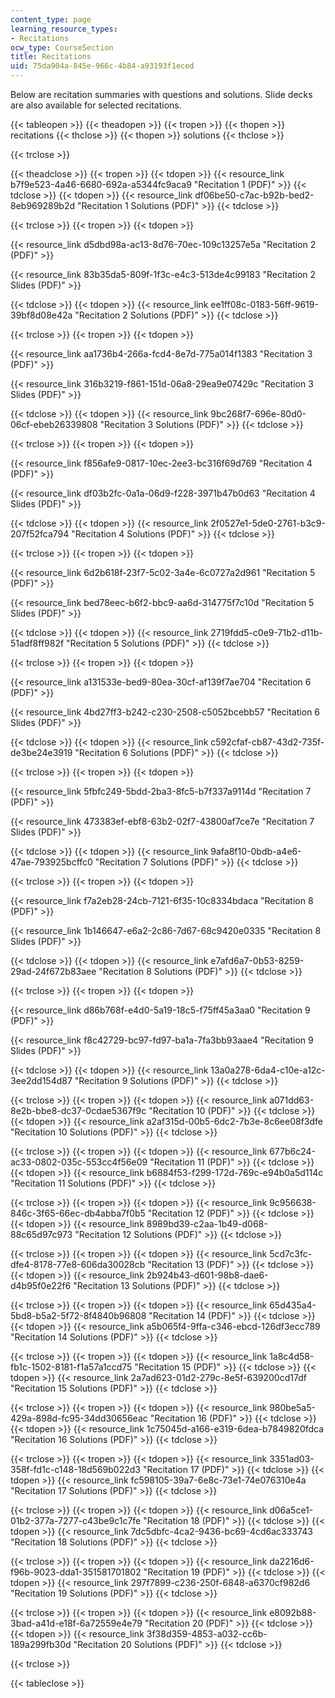 ```yaml
---
content_type: page
learning_resource_types:
- Recitations
ocw_type: CourseSection
title: Recitations
uid: 75da904a-845e-966c-4b84-a93193f1eced
---
```


Below are recitation summaries with questions and solutions. Slide decks are also available for selected recitations.

{{< tableopen >}}
{{< theadopen >}}
{{< tropen >}}
{{< thopen >}}
recitations
{{< thclose >}}
{{< thopen >}}
solutions
{{< thclose >}}

{{< trclose >}}

{{< theadclose >}}
{{< tropen >}}
{{< tdopen >}}
{{< resource_link b7f9e523-4a46-6680-692a-a5344fc9aca9 "Recitation 1 (PDF)" >}}
{{< tdclose >}}
{{< tdopen >}}
{{< resource_link df06be50-c7ac-b92b-bed2-8eb969289b2d "Recitation 1 Solutions (PDF)" >}}
{{< tdclose >}}

{{< trclose >}}
{{< tropen >}}
{{< tdopen >}}


{{< resource_link d5dbd98a-ac13-8d76-70ec-109c13257e5a "Recitation 2 (PDF)" >}}

{{< resource_link 83b35da5-809f-1f3c-e4c3-513de4c99183 "Recitation 2 Slides (PDF)" >}}


{{< tdclose >}}
{{< tdopen >}}
{{< resource_link ee1ff08c-0183-56ff-9619-39bf8d08e42a "Recitation 2 Solutions (PDF)" >}}
{{< tdclose >}}

{{< trclose >}}
{{< tropen >}}
{{< tdopen >}}


 {{< resource_link aa1736b4-266a-fcd4-8e7d-775a014f1383 "Recitation 3 (PDF)" >}}

{{< resource_link 316b3219-f861-151d-06a8-29ea9e07429c "Recitation 3 Slides (PDF)" >}}


{{< tdclose >}}
{{< tdopen >}}
﻿{{< resource_link 9bc268f7-696e-80d0-06cf-ebeb26339808 "Recitation 3 Solutions (PDF)" >}}
{{< tdclose >}}

{{< trclose >}}
{{< tropen >}}
{{< tdopen >}}


 {{< resource_link f856afe9-0817-10ec-2ee3-bc316f69d769 "Recitation 4 (PDF)" >}}

{{< resource_link df03b2fc-0a1a-06d9-f228-3971b47b0d63 "Recitation 4 Slides (PDF)" >}}


{{< tdclose >}}
{{< tdopen >}}
﻿{{< resource_link 2f0527e1-5de0-2761-b3c9-207f52fca794 "Recitation 4 Solutions (PDF)" >}}
{{< tdclose >}}

{{< trclose >}}
{{< tropen >}}
{{< tdopen >}}


 {{< resource_link 6d2b618f-23f7-5c02-3a4e-6c0727a2d961 "Recitation 5 (PDF)" >}}

{{< resource_link bed78eec-b6f2-bbc9-aa6d-314775f7c10d "Recitation 5 Slides (PDF)" >}}


{{< tdclose >}}
{{< tdopen >}}
﻿{{< resource_link 2719fdd5-c0e9-71b2-d11b-51adf8ff982f "Recitation 5 Solutions (PDF)" >}}
{{< tdclose >}}

{{< trclose >}}
{{< tropen >}}
{{< tdopen >}}


﻿{{< resource_link a131533e-bed9-80ea-30cf-af139f7ae704 "Recitation 6 (PDF)" >}}

{{< resource_link 4bd27ff3-b242-c230-2508-c5052bcebb57 "Recitation 6 Slides (PDF)" >}}


{{< tdclose >}}
{{< tdopen >}}
 {{< resource_link c592cfaf-cb87-43d2-735f-de3be24e3919 "Recitation 6 Solutions (PDF)" >}}
{{< tdclose >}}

{{< trclose >}}
{{< tropen >}}
{{< tdopen >}}


﻿{{< resource_link 5fbfc249-5bdd-2ba3-8fc5-b7f337a9114d "Recitation 7 (PDF)" >}}

{{< resource_link 473383ef-ebf8-63b2-02f7-43800af7ce7e "Recitation 7 Slides (PDF)" >}}


{{< tdclose >}}
{{< tdopen >}}
﻿{{< resource_link 9afa8f10-0bdb-a4e6-47ae-793925bcffc0 "Recitation 7 Solutions (PDF)" >}}
{{< tdclose >}}

{{< trclose >}}
{{< tropen >}}
{{< tdopen >}}


﻿{{< resource_link f7a2eb28-24cb-7121-6f35-10c8334bdaca "Recitation 8 (PDF)" >}} 

{{< resource_link 1b146647-e6a2-2c86-7d67-68c9420e0335 "Recitation 8 Slides (PDF)" >}}


{{< tdclose >}}
{{< tdopen >}}
﻿{{< resource_link e7afd6a7-0b53-8259-29ad-24f672b83aee "Recitation 8 Solutions (PDF)" >}}
{{< tdclose >}}

{{< trclose >}}
{{< tropen >}}
{{< tdopen >}}


{{< resource_link d86b768f-e4d0-5a19-18c5-f75ff45a3aa0 "Recitation 9 (PDF)" >}}

{{< resource_link f8c42729-bc97-fd97-ba1a-7fa3bb93aae4 "Recitation 9 Slides (PDF)" >}}


{{< tdclose >}}
{{< tdopen >}}
{{< resource_link 13a0a278-6da4-c10e-a12c-3ee2dd154d87 "Recitation 9 Solutions (PDF)" >}}
{{< tdclose >}}

{{< trclose >}}
{{< tropen >}}
{{< tdopen >}}
{{< resource_link a071dd63-8e2b-bbe8-dc37-0cdae5367f9c "Recitation 10 (PDF)" >}}
{{< tdclose >}}
{{< tdopen >}}
{{< resource_link a2af315d-00b5-6dc2-7b3e-8c6ee08f3dfe "Recitation 10 Solutions (PDF)" >}}
{{< tdclose >}}

{{< trclose >}}
{{< tropen >}}
{{< tdopen >}}
{{< resource_link 677b6c24-ac33-0802-035c-553cc4f56e09 "Recitation 11 (PDF)" >}}
{{< tdclose >}}
{{< tdopen >}}
{{< resource_link b6884f53-f299-172d-769c-e94b0a5d114c "Recitation 11 Solutions (PDF)" >}}
{{< tdclose >}}

{{< trclose >}}
{{< tropen >}}
{{< tdopen >}}
{{< resource_link 9c956638-846c-3f65-66ec-db4abba7f0b5 "Recitation 12 (PDF)" >}}
{{< tdclose >}}
{{< tdopen >}}
 {{< resource_link 8989bd39-c2aa-1b49-d068-88c65d97c973 "Recitation 12 Solutions (PDF)" >}}
{{< tdclose >}}

{{< trclose >}}
{{< tropen >}}
{{< tdopen >}}
{{< resource_link 5cd7c3fc-dfe4-8178-77e8-606da30028cb "Recitation 13 (PDF)" >}}
{{< tdclose >}}
{{< tdopen >}}
﻿{{< resource_link 2b924b43-d601-98b8-dae6-d4b95f0e22f6 "Recitation 13 Solutions (PDF)" >}}
{{< tdclose >}}

{{< trclose >}}
{{< tropen >}}
{{< tdopen >}}
{{< resource_link 65d435a4-5bd8-b5a2-5f72-8f4840b96808 "Recitation 14 (PDF)" >}}
{{< tdclose >}}
{{< tdopen >}}
 {{< resource_link a5b065f4-9ffa-c346-ebcd-126df3ecc789 "Recitation 14 Solutions (PDF)" >}}
{{< tdclose >}}

{{< trclose >}}
{{< tropen >}}
{{< tdopen >}}
{{< resource_link 1a8c4d58-fb1c-1502-8181-f1a57a1ccd75 "Recitation 15 (PDF)" >}}
{{< tdclose >}}
{{< tdopen >}}
﻿{{< resource_link 2a7ad623-01d2-279c-8e5f-639200cd17df "Recitation 15 Solutions (PDF)" >}}
{{< tdclose >}}

{{< trclose >}}
{{< tropen >}}
{{< tdopen >}}
 {{< resource_link 980be5a5-429a-898d-fc95-34dd30656eac "Recitation 16 (PDF)" >}}
{{< tdclose >}}
{{< tdopen >}}
 {{< resource_link 1c75045d-a166-e319-6dea-b7849820fdca "Recitation 16 Solutions (PDF)" >}}
{{< tdclose >}}

{{< trclose >}}
{{< tropen >}}
{{< tdopen >}}
 {{< resource_link 3351ad03-358f-fd1c-c148-18d569b022d3 "Recitation 17 (PDF)" >}}
{{< tdclose >}}
{{< tdopen >}}
﻿{{< resource_link fc598105-39a7-6e8c-73e1-74e076310e4a "Recitation 17 Solutions (PDF)" >}}
{{< tdclose >}}

{{< trclose >}}
{{< tropen >}}
{{< tdopen >}}
 {{< resource_link d06a5ce1-01b2-377a-7277-c43be9c1c7fe "Recitation 18 (PDF)" >}}
{{< tdclose >}}
{{< tdopen >}}
﻿{{< resource_link 7dc5dbfc-4ca2-9436-bc69-4cd6ac333743 "Recitation 18 Solutions (PDF)" >}}
{{< tdclose >}}

{{< trclose >}}
{{< tropen >}}
{{< tdopen >}}
﻿{{< resource_link da2216d6-f96b-9023-dda1-351581701802 "Recitation 19 (PDF)" >}}
{{< tdclose >}}
{{< tdopen >}}
 {{< resource_link 297f7899-c236-250f-6848-a6370cf982d6 "Recitation 19 Solutions (PDF)" >}}
{{< tdclose >}}

{{< trclose >}}
{{< tropen >}}
{{< tdopen >}}
﻿{{< resource_link e8092b88-3bad-a41d-e18f-6a72559e4e79 "Recitation 20 (PDF)" >}}
{{< tdclose >}}
{{< tdopen >}}
 {{< resource_link 3f38d359-4853-a032-cc6b-189a299fb30d "Recitation 20 Solutions (PDF)" >}}
{{< tdclose >}}

{{< trclose >}}

{{< tableclose >}}